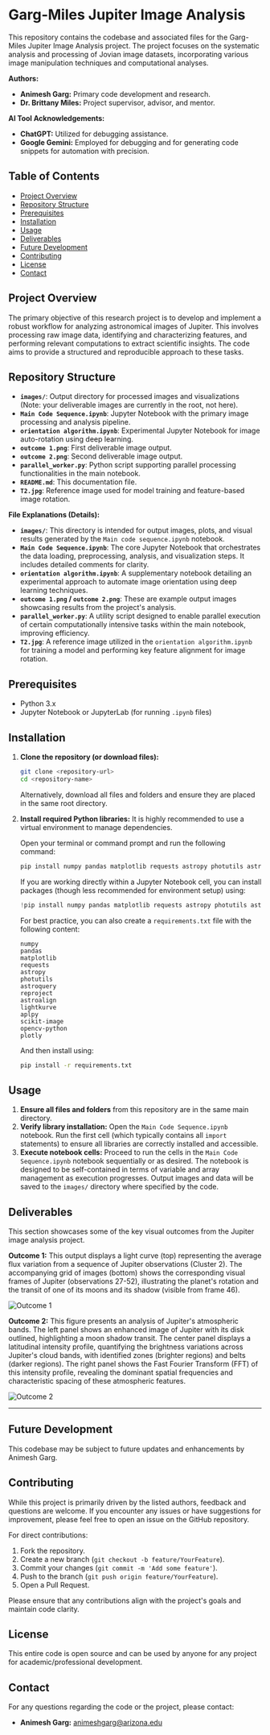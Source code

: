 # Garg-Miles Jupiter Image Analysis

This repository contains the codebase and associated files for the Garg-Miles Jupiter Image Analysis project. The project focuses on the systematic analysis and processing of Jovian image datasets, incorporating various image manipulation techniques and computational analyses.

**Authors:**

* **Animesh Garg:** Primary code development and research.
* **Dr. Brittany Miles:** Project supervisor, advisor, and mentor.

**AI Tool Acknowledgements:**

* **ChatGPT:** Utilized for debugging assistance.
* **Google Gemini:** Employed for debugging and for generating code snippets for automation with precision.

## Table of Contents

* [Project Overview](#project-overview)
* [Repository Structure](#repository-structure)
* [Prerequisites](#prerequisites)
* [Installation](#installation)
* [Usage](#usage)
* [Deliverables](#deliverables)
* [Future Development](#future-development)
* [Contributing](#contributing)
* [License](#license)
* [Contact](#contact)

## Project Overview

The primary objective of this research project is to develop and implement a robust workflow for analyzing astronomical images of Jupiter. This involves processing raw image data, identifying and characterizing features, and performing relevant computations to extract scientific insights. The code aims to provide a structured and reproducible approach to these tasks.

## Repository Structure

* **`images/`**: Output directory for processed images and visualizations (Note: your deliverable images are currently in the root, not here).
* **`Main Code Sequence.ipynb`**: Jupyter Notebook with the primary image processing and analysis pipeline.
* **`orientation algorithm.ipynb`**: Experimental Jupyter Notebook for image auto-rotation using deep learning.
* **`outcome 1.png`**: First deliverable image output.
* **`outcome 2.png`**: Second deliverable image output.
* **`parallel_worker.py`**: Python script supporting parallel processing functionalities in the main notebook.
* **`README.md`**: This documentation file.
* **`T2.jpg`**: Reference image used for model training and feature-based image rotation.

**File Explanations (Details):**

* **`images/`**: This directory is intended for output images, plots, and visual results generated by the `Main code sequence.ipynb` notebook.
* **`Main Code Sequence.ipynb`**: The core Jupyter Notebook that orchestrates the data loading, preprocessing, analysis, and visualization steps. It includes detailed comments for clarity.
* **`orientation algorithm.ipynb`**: A supplementary notebook detailing an experimental approach to automate image orientation using deep learning techniques.
* **`outcome 1.png` / `outcome 2.png`**: These are example output images showcasing results from the project's analysis.
* **`parallel_worker.py`**: A utility script designed to enable parallel execution of certain computationally intensive tasks within the main notebook, improving efficiency.
* **`T2.jpg`**: A reference image utilized in the `orientation algorithm.ipynb` for training a model and performing key feature alignment for image rotation.

## Prerequisites

* Python 3.x
* Jupyter Notebook or JupyterLab (for running `.ipynb` files)

## Installation

1.  **Clone the repository (or download files):**
    ```bash
    git clone <repository-url>
    cd <repository-name>
    ```
    Alternatively, download all files and folders and ensure they are placed in the same root directory.

2.  **Install required Python libraries:**
    It is highly recommended to use a virtual environment to manage dependencies.

    Open your terminal or command prompt and run the following command:
    ```bash
    pip install numpy pandas matplotlib requests astropy photutils astroquery reproject astroalign lightkurve aplpy scikit-image opencv-python plotly
    ```
    If you are working directly within a Jupyter Notebook cell, you can install packages (though less recommended for environment setup) using:
    ```python
    !pip install numpy pandas matplotlib requests astropy photutils astroquery reproject astroalign lightkurve aplpy scikit-image opencv-python plotly
    ```

    For best practice, you can also create a `requirements.txt` file with the following content:
    ```
    numpy
    pandas
    matplotlib
    requests
    astropy
    photutils
    astroquery
    reproject
    astroalign
    lightkurve
    aplpy
    scikit-image
    opencv-python
    plotly
    ```
    And then install using:
    ```bash
    pip install -r requirements.txt
    ```

## Usage

1.  **Ensure all files and folders** from this repository are in the same main directory.
2.  **Verify library installation:** Open the `Main Code Sequence.ipynb` notebook. Run the first cell (which typically contains all `import` statements) to ensure all libraries are correctly installed and accessible.
3.  **Execute notebook cells:** Proceed to run the cells in the `Main Code Sequence.ipynb` notebook sequentially or as desired. The notebook is designed to be self-contained in terms of variable and array management as execution progresses. Output images and data will be saved to the `images/` directory where specified by the code.

## Deliverables

This section showcases some of the key visual outcomes from the Jupiter image analysis project.

**Outcome 1:**
This output displays a light curve (top) representing the average flux variation from a sequence of Jupiter observations (Cluster 2). The accompanying grid of images (bottom) shows the corresponding visual frames of Jupiter (observations 27-52), illustrating the planet's rotation and the transit of one of its moons and its shadow (visible from frame 46).

![Outcome 1](outcome%201.png)

**Outcome 2:**
This figure presents an analysis of Jupiter's atmospheric bands. The left panel shows an enhanced image of Jupiter with its disk outlined, highlighting a moon shadow transit. The center panel displays a latitudinal intensity profile, quantifying the brightness variations across Jupiter's cloud bands, with identified zones (brighter regions) and belts (darker regions). The right panel shows the Fast Fourier Transform (FFT) of this intensity profile, revealing the dominant spatial frequencies and characteristic spacing of these atmospheric features.

![Outcome 2](outcome%202.png)

---

## Future Development

This codebase may be subject to future updates and enhancements by Animesh Garg.

## Contributing

While this project is primarily driven by the listed authors, feedback and questions are welcome. If you encounter any issues or have suggestions for improvement, please feel free to open an issue on the GitHub repository.

For direct contributions:

1.  Fork the repository.
2.  Create a new branch (`git checkout -b feature/YourFeature`).
3.  Commit your changes (`git commit -m 'Add some feature'`).
4.  Push to the branch (`git push origin feature/YourFeature`).
5.  Open a Pull Request.

Please ensure that any contributions align with the project's goals and maintain code clarity.

## License

This entire code is open source and can be used by anyone for any project for academic/professional development.

## Contact

For any questions regarding the code or the project, please contact:

* **Animesh Garg:** [animeshgarg@arizona.edu](mailto:animeshgarg@arizona.edu)